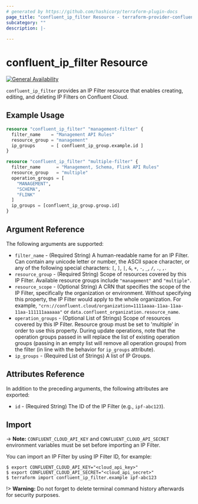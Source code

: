 ```yaml
---
# generated by https://github.com/hashicorp/terraform-plugin-docs
page_title: "confluent_ip_filter Resource - terraform-provider-confluent"
subcategory: ""
description: |-
  
---
```


# confluent_ip_filter Resource

[![General Availability](https://img.shields.io/badge/Lifecycle%20Stage-General%20Availability-%2345c6e8)](https://docs.confluent.io/cloud/current/api.html#section/Versioning/API-Lifecycle-Policy)

`confluent_ip_filter` provides an IP Filter resource that enables creating, editing, and deleting IP Filters on Confluent Cloud.

## Example Usage

```terraform
resource "confluent_ip_filter" "management-filter" {
  filter_name    = "Management API Rules"
  resource_group = "management"
  ip_groups      = [ confluent_ip_group.example.id ]
}

resource "confluent_ip_filter" "multiple-filter" {
  filter_name      = "Management, Schema, Flink API Rules"
  resource_group   = "multiple"
  operation_groups = [
    "MANAGEMENT",
    "SCHEMA",
    "FLINK"
  ]
  ip_groups = [confluent_ip_group.group.id]
}
```

<!-- schema generated by tfplugindocs -->
## Argument Reference

The following arguments are supported:

- `filter_name` - (Required String) A human-readable name for an IP Filter. Can contain any unicode letter or number, the ASCII space character, or any of the following special characters: `[`, `]`, `|`, `&`, `+`, `-`, `_`, `/`, `.`, `,`.
- `resource_group` - (Required String) Scope of resources covered by this IP Filter. Available resource groups include `"management"` and `"multiple"`.
- `resource_scope` - (Optional String) A CRN that specifies the scope of the IP Filter, specifically the organization or environment. Without specifying this property, the IP Filter would apply to the whole organization. For example, `"crn://confluent.cloud/organization=1111aaaa-11aa-11aa-11aa-111111aaaaaa"` or `data.confluent_organization.resource_name`.
- `operation_groups` - (Optional List of Strings) Scope of resources covered by this IP Filter. Resource group must be set to 'multiple' in order to use this property. During update operations, note that the operation groups passed in will replace the list of existing operation groups (passing in an empty list will remove all operation groups) from the filter (in line with the behavior for `ip_groups` attribute).
- `ip_groups` - (Required List of Strings) A list of IP Groups.

## Attributes Reference

In addition to the preceding arguments, the following attributes are exported:

- `id` - (Required String) The ID of the IP Filter (e.g., `ipf-abc123`).

## Import

-> **Note:** `CONFLUENT_CLOUD_API_KEY` and `CONFLUENT_CLOUD_API_SECRET` environment variables must be set before importing an IP Filter.

You can import an IP Filter by using IP Filter ID, for example:

```shell
$ export CONFLUENT_CLOUD_API_KEY="<cloud_api_key>"
$ export CONFLUENT_CLOUD_API_SECRET="<cloud_api_secret>"
$ terraform import confluent_ip_filter.example ipf-abc123
```

!> **Warning:** Do not forget to delete terminal command history afterwards for security purposes.
